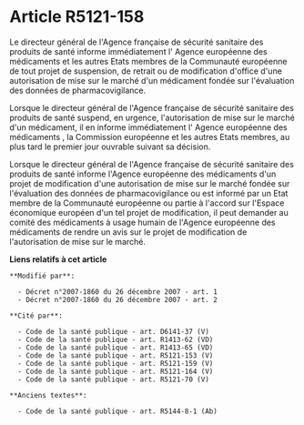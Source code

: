 # Article R5121-158

Le directeur général de l'Agence française de sécurité sanitaire des produits de santé informe immédiatement l'       Agence
européenne des médicaments  et les autres Etats membres de la Communauté européenne de tout projet de suspension, de retrait
ou de modification d'office d'une autorisation de mise sur le marché d'un médicament fondée sur l'évaluation des données de
pharmacovigilance. 

Lorsque le directeur général de l'Agence française de sécurité sanitaire des produits de santé suspend, en urgence,
l'autorisation de mise sur le marché d'un médicament, il en informe immédiatement l'       Agence européenne des
médicaments , la Commission européenne et les autres Etats membres, au plus tard le premier jour ouvrable suivant sa
décision. 

Lorsque le directeur général de l'Agence française de sécurité sanitaire des produits de santé informe l'Agence européenne
des médicaments d'un projet de modification d'une autorisation de mise sur le marché fondée sur l'évaluation des données de
pharmacovigilance ou est informé par un Etat membre de la Communauté européenne ou partie à l'accord sur l'Espace économique
européen d'un tel projet de modification, il peut demander au comité des médicaments à usage humain de l'Agence européenne
des médicaments de rendre un avis sur le projet de modification de l'autorisation de mise sur le marché.

**Liens relatifs à cet article**

	**Modifié par**:

	  - Décret n°2007-1860 du 26 décembre 2007 - art. 1
	  - Décret n°2007-1860 du 26 décembre 2007 - art. 2

	**Cité par**:

	  - Code de la santé publique - art. D6141-37 (V)
	  - Code de la santé publique - art. R1413-62 (VD)
	  - Code de la santé publique - art. R1413-65 (VD)
	  - Code de la santé publique - art. R5121-153 (V)
	  - Code de la santé publique - art. R5121-159 (V)
	  - Code de la santé publique - art. R5121-164 (V)
	  - Code de la santé publique - art. R5121-70 (V)

	**Anciens textes**:

	  - Code de la santé publique - art. R5144-8-1 (Ab)
